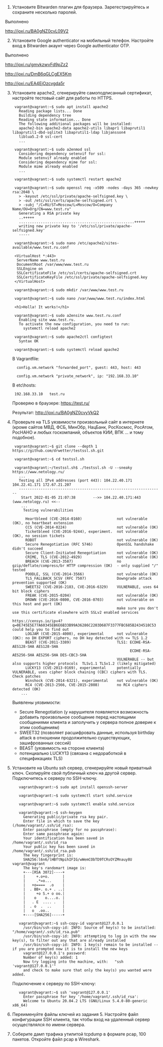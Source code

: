 1. Установите Bitwarden плагин для браузера. Зарегестрируйтесь и сохраните несколько паролей.

  Выполнено
  
  http://joxi.ru/BA0gNZ0cvL09V2

2. Установите Google authenticator на мобильный телефон. Настройте вход в Bitwarden акаунт через Google authenticator OTP.

  Выполнено
  
  http://joxi.ru/gmvkzwvFd9pZz2
  
  http://joxi.ru/DmB6qGLCgEX5Km
  
  http://joxi.ru/EA4EjOzcvgda5r

3. Установите apache2, сгенерируйте самоподписанный сертификат, настройте тестовый сайт для работы по HTTPS.

        vagrant@vagrant:~$ sudo apt install apache2
          Reading package lists... Done
          Building dependency tree
          Reading state information... Done
          The following additional packages will be installed:
          apache2-bin apache2-data apache2-utils libapr1 libaprutil1 libaprutil1-dbd-sqlite3 libaprutil1-ldap libjansson4
          liblua5.2-0 ssl-cert
          ...

        vagrant@vagrant:~$ sudo a2enmod ssl
          Considering dependency setenvif for ssl:
          Module setenvif already enabled
          Considering dependency mime for ssl:
          Module mime already enabled
          ...
          
        vagrant@vagrant:~$ sudo systemctl restart apache2
        
        vagrant@vagrant:~$ sudo openssl req -x509 -nodes -days 365 -newkey rsa:2048 \
          > -keyout /etc/ssl/private/apache-selfsigned.key \
          > -out /etc/ssl/certs/apache-selfsigned.crt \
          > -subj "/C=RU/ST=Moscow/L=Moscow/O=Company Name/OU=Org/CN=www.test.ru"
          Generating a RSA private key
          ..+++++
          .....................................................+++++
          writing new private key to '/etc/ssl/private/apache-selfsigned.key'
          -----
          
        vagrant@vagrant:~$ sudo nano /etc/apache2/sites-available/www.test.ru.conf
        
        <VirtualHost *:443>
         ServerName www.test.ru
         DocumentRoot /var/www/www.test.ru
         SSLEngine on
         SSLCertificateFile /etc/ssl/certs/apache-selfsigned.crt
         SSLCertificateKeyFile /etc/ssl/private/apache-selfsigned.key
        </VirtualHost>
        
        vagrant@vagrant:~$ sudo mkdir /var/www/www.test.ru
        
        vagrant@vagrant:~$ sudo nano /var/www/www.test.ru/index.html
        
        <h1>Holla! It works!</h1>
        
        vagrant@vagrant:~$ sudo a2ensite www.test.ru.conf
          Enabling site www.test.ru.
          To activate the new configuration, you need to run:
            systemctl reload apache2
          
        vagrant@vagrant:~$ sudo apache2ctl configtest
          Syntax OK
          
        vagrant@vagrant:~$ sudo systemctl reload apache2
        
        
     В Vagrantfile:
        
         config.vm.network "forwarded_port", guest: 443, host: 443
         
         config.vm.network "private_network", ip: "192.168.33.10"
         
        
     В etc\hosts:
        
        192.168.33.10   test.ru

        
     Проверяю в браузере: https://test.ru/
        
     Результат:     http://joxi.ru/BA0gNZ0cvyVkQ2

4. Проверьте на TLS уязвимости произвольный сайт в интернете (кроме сайтов МВД, ФСБ, МинОбр, НацБанк, РосКосмос, РосАтом, РосНАНО и любых госкомпаний, объектов КИИ, ВПК ... и тому подобное).

        vagrant@vagrant:~$ git clone --depth 1 https://github.com/drwetter/testssl.sh.git
        
        vagrant@vagrant:~$ cd testssl.sh

        vagrant@vagrant:~/testssl.sh$ ./testssl.sh -U --sneaky https://www.netology.ru/
          ...
          Testing all IPv4 addresses (port 443): 104.22.40.171 104.22.41.171 172.67.21.207
          ------------------------------------------------------------------
           Start 2022-01-05 21:07:38        -->> 104.22.40.171:443 (www.netology.ru) <<--
           ...
            Testing vulnerabilities

             Heartbleed (CVE-2014-0160)                not vulnerable (OK), no heartbeat extension
             CCS (CVE-2014-0224)                       not vulnerable (OK)
             Ticketbleed (CVE-2016-9244), experiment.  not vulnerable (OK), no session tickets
             ROBOT                                     not vulnerable (OK)
             Secure Renegotiation (RFC 5746)           OpenSSL handshake didn't succeed
             Secure Client-Initiated Renegotiation     not vulnerable (OK)
             CRIME, TLS (CVE-2012-4929)                not vulnerable (OK)
             BREACH (CVE-2013-3587)                    no gzip/deflate/compress/br HTTP compression (OK)  - only supplied "/" tested
             POODLE, SSL (CVE-2014-3566)               not vulnerable (OK)
             TLS_FALLBACK_SCSV (RFC 7507)              Downgrade attack prevention supported (OK)
             SWEET32 (CVE-2016-2183, CVE-2016-6329)    VULNERABLE, uses 64 bit block ciphers
             FREAK (CVE-2015-0204)                     not vulnerable (OK)
             DROWN (CVE-2016-0800, CVE-2016-0703)      not vulnerable on this host and port (OK)
                                                       make sure you don't use this certificate elsewhere with SSLv2 enabled services
                                                       https://censys.io/ipv4?q=0E745E5E77A60345EB6E6B33B99A36286C2203D687F3377FBC685B2434518C53 could help you to find out
             LOGJAM (CVE-2015-4000), experimental      not vulnerable (OK): no DH EXPORT ciphers, no DH key detected with <= TLS 1.2
             BEAST (CVE-2011-3389)                     TLS1: ECDHE-RSA-AES128-SHA AES128-SHA
                                                             ECDHE-RSA-AES256-SHA AES256-SHA DES-CBC3-SHA
                                                       VULNERABLE -- but also supports higher protocols  TLSv1.1 TLSv1.2 (likely mitigated)
             LUCKY13 (CVE-2013-0169), experimental     potentially VULNERABLE, uses cipher block chaining (CBC) ciphers with TLS. Check patches
             Winshock (CVE-2014-6321), experimental    not vulnerable (OK)
             RC4 (CVE-2013-2566, CVE-2015-2808)        no RC4 ciphers detected (OK)
           ...
           
     Выявлены уязвимости: 
      - Secure Renegotiation (у нарушителя появляется возможность добавить произвольное сообщение перед настоящими сообщениями клиента и заполучить у сервера полное доверие к  этим сообщениям)
      - SWEET32 (позволяет расшифровать данные, используя birthday attack в отношении продолжительно существующих, зашифрованных  сессий)
      - BEAST (уязвимость на стороне клиента)
      - потенциально LUCKY13 (связана с недоработкой в спецификациях TLS)


5. Установите на Ubuntu ssh сервер, сгенерируйте новый приватный ключ. Скопируйте свой публичный ключ на другой сервер. Подключитесь к серверу по SSH-ключу.

          vagrant@vagrant:~$ sudo apt install openssh-server
          
          vagrant@vagrant:~$ sudo systemctl start sshd.service
          
          vagrant@vagrant:~$ sudo systemctl enable sshd.service
          
          vagrant@vagrant:~$ ssh-keygen
            Generating public/private rsa key pair.
            Enter file in which to save the key (/home/vagrant/.ssh/id_rsa):
            Enter passphrase (empty for no passphrase):
            Enter same passphrase again:
            Your identification has been saved in /home/vagrant/.ssh/id_rsa
            Your public key has been saved in /home/vagrant/.ssh/id_rsa.pub
            The key fingerprint is:
            SHA256:l6n6/lHBftNpihIFIG/wWemCObTD9TCRsOYZMnauy8U vagrant@vagrant
            The key's randomart image is:
            +---[RSA 3072]----+
            |     +.o+o.      |
            |     .*=o...     |
            |   +o====  .o    |
            |  . BB+. o.+ . ..|
            |     +o S.+ o oo.|
            |    o    o....o. |
            |   . E  .... .   |
            |  . o  .  ..     |
            |   o  .oo..      |
            +----[SHA256]-----+
          
          vagrant@vagrant:~$ ssh-copy-id vagrant@127.0.0.1
            /usr/bin/ssh-copy-id: INFO: Source of key(s) to be installed: "/home/vagrant/.ssh/id_rsa.pub"
            /usr/bin/ssh-copy-id: INFO: attempting to log in with the new key(s), to filter out any that are already installed
            /usr/bin/ssh-copy-id: INFO: 1 key(s) remain to be installed -- if you are prompted now it is to install the new keys
            vagrant@127.0.0.1's password:
            Number of key(s) added: 1
            Now try logging into the machine, with:   "ssh 'vagrant@127.0.0.1'"
            and check to make sure that only the key(s) you wanted were added.
            
     Подключение к серверу по SSH-ключу:
          
          vagrant@vagrant:~$ ssh 'vagrant@127.0.0.1'
            Enter passphrase for key '/home/vagrant/.ssh/id_rsa':
            Welcome to Ubuntu 20.04.2 LTS (GNU/Linux 5.4.0-80-generic x86_64)
          
 
6. Переименуйте файлы ключей из задания 5. Настройте файл конфигурации SSH клиента, так чтобы вход на удаленный сервер осуществлялся по имени сервера.

  

7. Соберите дамп трафика утилитой tcpdump в формате pcap, 100 пакетов. Откройте файл pcap в Wireshark.

  
